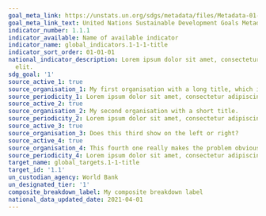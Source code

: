```yaml
---
goal_meta_link: https://unstats.un.org/sdgs/metadata/files/Metadata-01-01-01a.pdf
goal_meta_link_text: United Nations Sustainable Development Goals Metadata (pdf 894kB)
indicator_number: 1.1.1
indicator_available: Name of available indicator
indicator_name: global_indicators.1-1-1-title
indicator_sort_order: 01-01-01
national_indicator_description: Lorem ipsum dolor sit amet, consectetur adipiscing
  elit.
sdg_goal: '1'
source_active_1: true
source_organisation_1: My first organisation with a long title, which in the past has caused the 3rd source to end up displaying on the right, with empty space on the left. This long text is provided to test that this has been fixed.
source_periodicity_1: Lorem ipsum dolor sit amet, consectetur adipiscing elit.
source_active_2: true
source_organisation_2: My second organisation with a short title.
source_periodicity_2: Lorem ipsum dolor sit amet, consectetur adipiscing elit. Lorem ipsum dolor sit amet, consectetur adipiscing elit. Lorem ipsum dolor sit amet, consectetur adipiscing elit.
source_active_3: true
source_organisation_3: Does this third show on the left or right?
source_active_4: true
source_organisation_4: This fourth one really makes the problem obvious, if the third one was on the right.
source_periodicity_4: Lorem ipsum dolor sit amet, consectetur adipiscing elit. Lorem ipsum dolor sit amet, consectetur adipiscing elit. Lorem ipsum dolor sit amet, consectetur adipiscing elit. Lorem ipsum dolor sit amet, consectetur adipiscing elit.
target_name: global_targets.1-1-title
target_id: '1.1'
un_custodian_agency: World Bank
un_designated_tier: '1'
composite_breakdown_label: My composite breakdown label
national_data_updated_date: 2021-04-01
---
```


